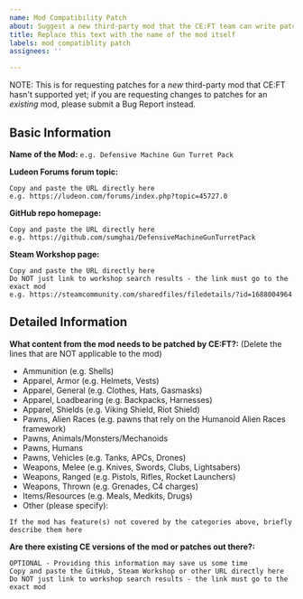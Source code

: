 ```yaml
---
name: Mod Compatibility Patch
about: Suggest a new third-party mod that the CE:FT team can write patches for
title: Replace this text with the name of the mod itself
labels: mod compatiblity patch
assignees: ''

---
```


NOTE: This is for requesting patches for a *new* third-party mod that CE:FT hasn't supported yet; if you are requesting changes to patches for an *existing* mod, please submit a Bug Report instead.

## Basic Information
**Name of the Mod:** 
`e.g. Defensive Machine Gun Turret Pack`

**Ludeon Forums forum topic:**
```
Copy and paste the URL directly here
e.g. https://ludeon.com/forums/index.php?topic=45727.0
```

**GitHub repo homepage:**
```
Copy and paste the URL directly here
e.g. https://github.com/sumghai/DefensiveMachineGunTurretPack
```

**Steam Workshop page:**
```
Copy and paste the URL directly here
Do NOT just link to workshop search results - the link must go to the exact mod
e.g. https://steamcommunity.com/sharedfiles/filedetails/?id=1688004964
```

## Detailed Information
**What content from the mod needs to be patched by CE:FT?:**
(Delete the lines that are NOT applicable to the mod)

- Ammunition (e.g. Shells)
- Apparel, Armor (e.g. Helmets, Vests)
- Apparel, General (e.g. Clothes, Hats, Gasmasks)
- Apparel, Loadbearing (e.g. Backpacks, Harnesses)
- Apparel, Shields (e.g. Viking Shield, Riot Shield)
- Pawns, Alien Races (e.g. pawns that rely on the Humanoid Alien Races framework)
- Pawns, Animals/Monsters/Mechanoids
- Pawns, Humans
- Pawns, Vehicles (e.g. Tanks, APCs, Drones)
- Weapons, Melee (e.g. Knives, Swords, Clubs, Lightsabers)
- Weapons, Ranged (e.g. Pistols, Rifles, Rocket Launchers)
- Weapons, Thrown (e.g. Grenades, C4 charges)
- Items/Resources (e.g. Meals, Medkits, Drugs)
- Other (please specify):

```
If the mod has feature(s) not covered by the categories above, briefly describe them here
```

**Are there existing CE versions of the mod or patches out there?:**
```
OPTIONAL - Providing this information may save us some time
Copy and paste the GitHub, Steam Workshop or other URL directly here
Do NOT just link to workshop search results - the link must go to the exact mod
```
